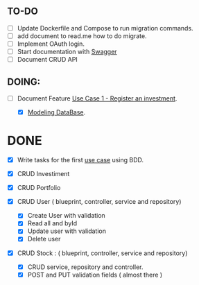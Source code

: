 
## TO-DO

- [ ] Update Dockerfile and Compose to run migration commands.
- [ ] add document to read.me how to do migrate.
- [ ] Implement OAuth login.
- [ ] Start documentation with [Swagger](https://swagger.io/blog/api-development/automatically-generating-swagger-specifications-wi/)
- [ ]  Document CRUD API
## DOING:
- [ ] Document Feature  [Use Case 1 - Register an investment](use-cases.md##-Use-Case-1).
  - [x] [Modeling DataBase](UC-1.md##-Representation-of-Users-and-Investments).



# DONE
- [x] Write tasks for the first [use case](use-cases.md) using BDD.
- [x] CRUD Investiment
- [x] CRUD Portfolio

- [x] CRUD User ( blueprint, controller, service and repository)
  - [x] Create User with validation
  - [x] Read all and byId
  - [x] Update user with validation
  - [x] Delete user
- [x] CRUD Stock : ( blueprint, controller, service and repository)
  - [x] CRUD service, repository and controller.
  - [x] POST and PUT validation fields ( almost there )
